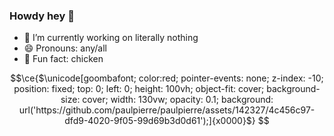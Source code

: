 ### Howdy hey 👋


- 🔭 I’m currently working on literally nothing
- 😄 Pronouns: any/all
- 🐔 Fun fact: chicken

<!--
**prrf/prrf** is a ✨ _special_ ✨ repository because its `README.md` (this file) appears on your GitHub profile.

Here are some ideas to get you started:

-->
```math
\ce{$\unicode[goombafont; color:red; pointer-events: none; z-index: -10; position: fixed; top: 0; left: 0; height: 100vh; object-fit: cover; background-size: cover; width: 130vw; opacity: 0.1; background: url('https://github.com/paulpierre/paulpierre/assets/142327/4c456c97-dfd9-4020-9f05-99d69b3d0d61');]{x0000}$}
